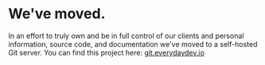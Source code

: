 # We've moved. 
In an effort to truly own and be in full control of our clients and personal information, source code, and documentation we've moved to a self-hosted Git server. You can find this project here: [git.everydaydev.io](https://git.everydaydev.io/opensource/prog-breakout)
